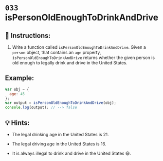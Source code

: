 # `033` isPersonOldEnoughToDrinkAndDrive

## 📝 Instructions:

1. Write a function called `isPersonOldEnoughToDrinkAndDrive`. Given a `person` object, that contains an `age` property, `isPersonOldEnoughToDrinkAndDrive` returns whether the given person is old enough to legally drink and drive in the United States.

## Example:

```Javascript
var obj = {
  age: 45
};
var output = isPersonOldEnoughToDrinkAndDrive(obj);
console.log(output); // --> false
```

## 💡 Hints:

+ The legal drinking age in the United States is 21.

+  The legal driving age in the United States is 16.

+ It is always illegal to drink and drive in the United States 😆.

